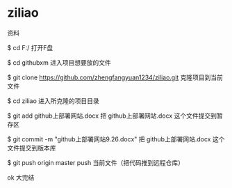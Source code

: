 # ziliao
资料


$ cd F:/                           打开F盘


$ cd githubxm                                  进入项目想要放的文件


$ git clone https://github.com/zhengfangyuan1234/ziliao.git                               克隆项目到当前文件


$ cd ziliao                                       进入所克隆的项目目录


$ git add github上部署网站.docx                                    把  github上部署网站.docx  这个文件提交到暂存区


$ git commit -m "github上部署网站9.26.docx"                                             把  github上部署网站.docx  这个文件提交到版本库


$ git push origin master                                       push 当前文件（把代码推到远程仓库）


ok  大完结
